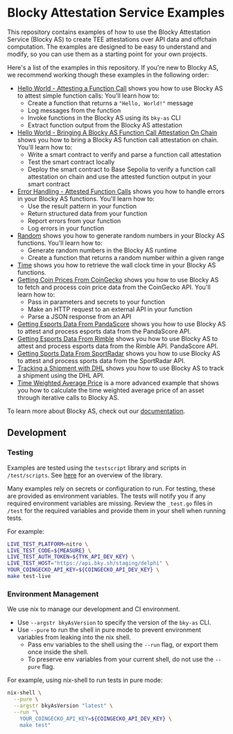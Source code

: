 # Blocky Attestation Service Examples

This repository contains examples of how to use the Blocky Attestation
Service (Blocky AS) to create TEE attestations over API data and offchain
computation. The examples are designed to be easy to understand and modify, so
you can use them as a starting point for your own projects.

Here's a list of the examples in this repository.
If you're new to Blocky AS, we recommend working though these examples in the
following order:

- [Hello World - Attesting a Function Call](./hello_world_attest_fn_call) shows
  you how to use Blocky AS to attest simple function calls: You'll learn how to:
   - Create a function that returns a `"Hello, World!"` message
   - Log messages from the function
   - Invoke functions in the Blocky AS using its `bky-as` CLI
   - Extract function output from the Blocky AS attestation
- [Hello World - Bringing A Blocky AS Function Call Attestation On Chain](./hello_world_on_chain)
  shows you how to bring a Blocky AS function call attestation on chain. You'll
  learn how to:
   - Write a smart contract to verify and parse a function call attestation
   - Test the smart contract locally
   - Deploy the smart contract to Base Sepolia to verify a function call
     attestation on chain and use the attested function output in your smart
     contract
- [Error Handling - Attested Function Calls](./error_handling_attest_fn_call)
  shows you how to handle errors in your
  Blocky AS functions. You'll learn how to:
   - Use the result pattern in your function
   - Return structured data from your function
   - Report errors from your function
   - Log errors in your function
- [Random](./random) shows you how to generate random numbers in your Blocky AS
  functions. You'll learn how to:
  - Generate random numbers in the Blocky AS runtime
  - Create a function that returns a random number within a given range
- [Time](./time) shows you how to retrieve the wall clock time in your Blocky AS
  functions.
- [Getting Coin Prices From CoinGecko](./coin_prices_from_coingecko) shows you
  how to use Blocky AS to fetch and process coin price data from the CoinGecko 
  API. You'll learn how to:
   - Pass in parameters and secrets to your function
   - Make an HTTP request to an external API in your function
   - Parse a JSON response from an API
- [Getting Esports Data From PandaScore](./esports_data_from_pandascore) shows
  you how to use Blocky AS to attest and process esports data from the 
  PandaScore API.
- [Getting Esports Data From Rimble](./esports_data_from_rimble) shows you how
  to use Blocky AS to attest and process esports data from the Rimble API.
  PandaScore API. 
- [Getting Sports Data From SportRadar](./sports_data_from_sportradar) shows
  you how to use Blocky AS to attest and process sports data from the
  SportRadar API.
- [Tracking a Shipment with DHL](./shipment_tracking_with_dhl) shows
  you how to use Blocky AS to track a shipment using the DHL API.
- [Time Weighted Average Price](./time_weighted_average_price) is a more
  advanced example that shows you how to calculate the time weighted average
  price of an asset through iterative calls to Blocky AS.

To learn more about Blocky AS, check out our
[documentation](https://blocky-docs.redocly.app/).

## Development

### Testing

Examples are tested using the `testscript` library and scripts in
`/test/scripts`. See
[here](https://pkg.go.dev/github.com/rogpeppe/go-internal/testscript) for an
overview of the library.

Many examples rely on secrets or configuration to run. For testing, these
are provided as environment variables. The tests will notify you if any
required environment variables are missing. Review the `_test.go` files in
`/test` for the required variables and provide them in your shell when
running tests.

For example:

```bash
LIVE_TEST_PLATFORM=nitro \
LIVE_TEST_CODE=${MEASURE} \
LIVE_TEST_AUTH_TOKEN=${TYK_API_DEV_KEY} \
LIVE_TEST_HOST="https://api.bky.sh/staging/delphi" \
YOUR_COINGECKO_API_KEY=${COINGECKO_API_DEV_KEY} \
make test-live
```

### Environment Management

We use nix to manage our development and CI environment.

- Use `--argstr bkyAsVersion` to specify the version of the `bky-as` CLI.
- Use `--pure` to run the shell in pure mode to prevent environment variables
  from leaking into the nix shell.
  - Pass env variables to the shell using the `--run` flag, or export them once
    inside the shell.
  - To preserve env variables from your current shell, do not use the `--pure`
    flag.

For example, using nix-shell to run tests in pure mode:

```bash
nix-shell \
  --pure \
  --argstr bkyAsVersion "latest" \
  --run "\
    YOUR_COINGECKO_API_KEY=${COINGECKO_API_DEV_KEY} \
    make test"
```
